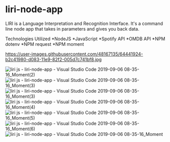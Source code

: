 # liri-node-app
 LIRI is a Language Interpretation and Recognition Interface. It's a command line node app that takes in parameters and gives you back data.
 
 Technologies Utilized
*NodeJS
*JavaScript
*Spotify API
*OMDB API
*NPM dotenv
*NPM request
*NPM moment

https://user-images.githubusercontent.com/48167135/64441924-b2c41980-d083-11e9-82f2-005d7c741bf8.jpg



![liri js - liri-node-app - Visual Studio Code 2019-09-06 08-35-16_Moment(2)](https://user-images.githubusercontent.com/48167135/64441924-b2c41980-d083-11e9-82f2-005d7c741bf8.jpg)
![liri js - liri-node-app - Visual Studio Code 2019-09-06 08-35-16_Moment(3)](https://user-images.githubusercontent.com/48167135/64441941-bd7eae80-d083-11e9-9032-ef200ef0c53e.jpg)
![liri js - liri-node-app - Visual Studio Code 2019-09-06 08-35-16_Moment(3)](https://user-images.githubusercontent.com/48167135/64441955-c8394380-d083-11e9-8f4b-c262aa3479d5.jpg)
![liri js - liri-node-app - Visual Studio Code 2019-09-06 08-35-16_Moment(4)](https://user-images.githubusercontent.com/48167135/64441956-c8394380-d083-11e9-9e92-c992ae8a9218.jpg)
![liri js - liri-node-app - Visual Studio Code 2019-09-06 08-35-16_Moment(5)](https://user-images.githubusercontent.com/48167135/64441957-c8394380-d083-11e9-884d-a630f8b16e38.jpg)
![liri js - liri-node-app - Visual Studio Code 2019-09-06 08-35-16_Moment(6)](https://user-images.githubusercontent.com/48167135/64441959-c8d1da00-d083-11e9-8bf6-7e51ef5a7010.jpg)
![liri js - liri-node-app - Visual Studio Code 2019-09-06 08-35-16_Moment](https://user-images.githubusercontent.com/48167135/64441960-c96a7080-d083-11e9-9b4b-384e6ca3dbe1.jpg)
